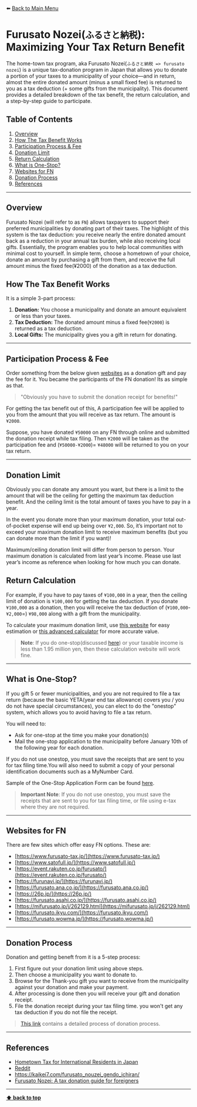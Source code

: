 ⬅️ [Back to Main Menu](../README.md#contents)

# Furusato Nozei(`ふるさと納税`): Maximizing Your Tax Return Benefit

The home-town tax program, aka Furusato Nozei(`ふるさと納税 => furusato nozei`) is a unique tax-donation program in Japan that allows you to donate a portion of your taxes to a municipality of your choice—and in return, almost the entire donated amount (minus a small fixed fee) is returned to you as a tax deduction (+ some gifts from the municipality).
This document provides a detailed breakdown of the tax benefit, the return calculation, and a step-by-step guide to participate.

## Table of Contents

1. [Overview](#overview)
2. [How The Tax Benefit Works](#how-the-tax-benefit-works)
3. [Participation Process & Fee](#participation-process-fee)
4. [Donation Limit](#donation-limit)
5. [Return Calculation](#return-calculation)
6. [What is One-Stop?](#what-is-one-stop)
7. [Websites for FN](#websites-for-fn)
8. [Donation Process](#donation-process)
9. [References](#references)

---

## Overview

Furusato Nozei (will refer to as `FN`) allows taxpayers to support their preferred municipalities by donating part of their taxes. The highlight of this system is the tax deduction: you receive nearly the entire donated amount back as a reduction in your annual tax burden, while also receiving local gifts. Essentially, the program enables you to help local communities with minimal cost to yourself.
In simple term, choose a hometown of your choice, donate an amount by purchasing a gift from them, and receive the full amount minus the fixed fee(¥2000) of the donation as a tax deduction.

## How The Tax Benefit Works

It is a simple 3-part process:

1. **Donation:** You choose a municipality and donate an amount equivalent or less than your taxes.
2. **Tax Deduction:** The donated amount minus a fixed fee(`¥2000`) is returned as a tax deduction.
3. **Local Gifts:** The municipality gives you a gift in return for donating.

---

## Participation Process & Fee

Order something from the below given [websites](#websites-for-fn) as a donation gift and pay the fee for it. You became the participants of the FN donation! Its as simple as that.

> "Obviously you have to submit the donation receipt for benefits!"

For getting the tax benefit out of this, A participation fee will be applied to you from the amount that you will receive as tax return. The amount is `¥2000`.

Suppose, you have donated `¥50000` on any FN through online and submitted the donation receipt while tax filing. Then `¥2000` will be taken as the participation fee and (`¥50000-¥2000`)= `¥48000` will be returned to you on your tax return.

---

## Donation Limit

Obviously you can donate any amount you want, but there is a limit to the amount that will be the ceiling for getting the maximum tax deduction benefit. And the ceiling limit is the total amount of taxes you have to pay in a year.

In the event you donate more than your maximum donation, your total out-of-pocket expense will end up being over `¥2,000`. So, it’s important not to exceed your maximum donation limit to receive maximum benefits (but you can donate more than the limit if you want)!

Maximum/ceiling donation limit will differ from person to person. Your maximum donation is calculated from last year’s income. Please use last year’s income as reference when looking for how much you can donate.

## Return Calculation

For example, if you have to pay taxes of `¥100,000` in a year, then the ceiling limit of donation is `¥100,000` for getting the tax deduction. If you donate `¥100,000` as a donation, then you will receive the tax deduction of (`¥100,000`-`¥2,000`=) `¥98,000` along with a gift from the municipality.

To calculate your maximum donation limit, use [this website](https://www.furusato-tax.jp/about/easy_simulation) for easy estimation or [this advanced calculator](https://www.furusato-tax.jp/about/simulation) for more accurate value.

> **Note**: If you do one-stop(discussed [here](#what-is-one-stop)) or your taxable income is less than 1.95 million yen, then these calculation website will work fine.

---

## What is One-Stop?

If you gift 5 or fewer municipalities, and you are not required to file a tax return (because the basic YETA(year end tax allowance) covers you / you do not have special circumstances), you can elect to do the "onestop" system, which allows you to avoid having to file a tax return.

You will need to:

- Ask for one-stop at the time you make your donation(s)
- Mail the one-stop application to the municipality before January 10th of the following year for each donation.

If you do not use onestop, you must save the receipts that are sent to you for tax filing time.You will also need to submit a copy of your personal identification documents such as a MyNumber Card.

Sample of the One-Stop Application Form can be found [here](../resources/files/onestop_application_sample.pdf).

> **Important Note**: If you do not use onestop, you must save the receipts that are sent to you for tax filing time, or file using e-tax where they are not required.

---

## Websites for FN

There are few sites which offer easy FN options. These are:

- [https://www.furusato-tax.jp/](https://www.furusato-tax.jp/)
- [https://www.satofull.jp/](https://www.satofull.jp/)
- [https://event.rakuten.co.jp/furusato/](https://event.rakuten.co.jp/furusato/)
- [https://furunavi.jp/](https://furunavi.jp/)
- [https://furusato.ana.co.jp/](https://furusato.ana.co.jp/)
- [https://26p.jp/](https://26p.jp/)
- [https://furusato.asahi.co.jp/](https://furusato.asahi.co.jp/)
- [https://mifurusato.jp/j/262129.html](https://mifurusato.jp/j/262129.html)
- [https://furusato.ikyu.com/](https://furusato.ikyu.com/)
- [https://furusato.wowma.jp/](https://furusato.wowma.jp/)

---

## Donation Process

Donation and getting beneft from it is a 5-step process:

1. First figure out your donation limit using above steps.
2. Then choose a municipality you want to donate to.
3. Browse for the Thank-you gift you want to receive from the municipality against your donation and make your payment.
4. After processing is done then you will receive your gift and donation receipt.
5. File the donation receipt during your tax filing time. you won't get any tax deduction if you do not file the receipt.

> [This link](https://furusato-kyotango.jp/en/2/) contains a detailed process of donation process.

---

## References

- [Hometown Tax for International Residents in Japan](https://furusato-kyotango.jp/en/1/#index01-1)
- [Reddit](https://www.reddit.com/r/JapanFinance/comments/zgr11k/guide_to_furusato_nozei_donation_limits/)
- https://kaikei7.com/furusato_nouzei_gendo_ichiran/
- [Furusato Nozei: A tax donation guide for foreigners](https://www.belongingjapan.com/how-to-guide/finance/furusato-nozei-a-tax-donation-guide-for-foreigners/)

---

**[⬆ back to top](#table-of-contents)**
